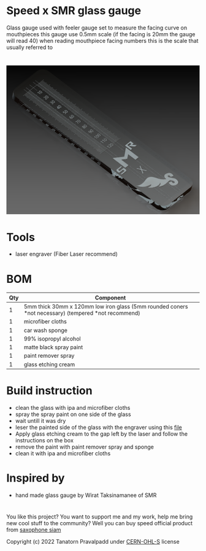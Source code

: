 # Speed x SMR glass gauge

Glass gauge used with feeler gauge set to measure the facing curve on mouthpieces this gauge use 0.5mm scale (if the facing is 20mm the gauge will read 40) when reading mouthpiece facing numbers this is the scale that usually referred to

#

![](./images/SmrGlassGauge.png)

# Tools

- laser engraver (Fiber Laser recommend)

# BOM

| Qty | Component                                                                                           |
| --- | --------------------------------------------------------------------------------------------------- |
| 1   | 5mm thick 30mm x 120mm low iron glass (5mm rounded coners *not necessary) (tempered *not recommend) |
| 1   | microfiber cloths                                                                                   |
| 1   | car wash sponge                                                                                     |
| 1   | 99% isopropyl alcohol                                                                               |
| 1   | matte black spray paint                                                                             |
| 1   | paint remover spray                                                                                 |
| 1   | glass etching cream                                                                                 |

# Build instruction

- clean the glass with ipa and microfiber cloths
- spray the spray paint on one side of the glass
- wait untill it was dry
- leser the painted side of the glass with the engraver using this [file](./Leser_file/)
- Apply glass etching cream to the gap left by the laser and follow the instructions on the box
- remove the paint with paint remover spray and sponge
- clean it with ipa and microfiber cloths

# Inspired by
- hand made glass gauge by Wirat Taksinamanee of SMR

#
You like this project? You want to support me and my work, help me bring new cool stuff to the community? Well you can buy speed official product from [saxophone siam](https://saxophonesiam.com/)

Copyright (c) 2022 Tanatorn Pravalpadd under [CERN-OHL-S](/LICENSE.txt) license